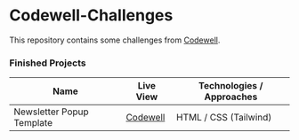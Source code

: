 # Codewell-Challenges

This repository contains some challenges from [Codewell](https://www.codewell.cc/). 

### Finished Projects

| Name                      | Live View | Technologies / Approaches |
|---------------------------|-----------|---------------------------|
| Newsletter Popup Template |[Codewell](https://www.codewell.cc/)| HTML / CSS (Tailwind)     |